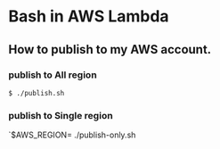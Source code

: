 # Bash in AWS Lambda


## How to publish to my AWS account.

### publish to All region

`$ ./publish.sh`

### publish to Single region

`$AWS_REGION=<target region> ./publish-only.sh
